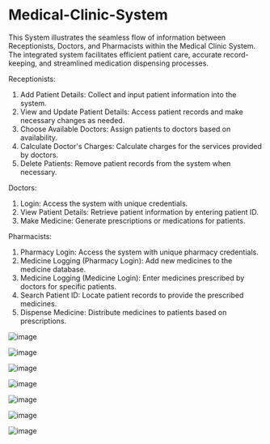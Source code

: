 # Medical-Clinic-System
This System illustrates the seamless flow of information between Receptionists, Doctors, and Pharmacists within the Medical Clinic System. The integrated system facilitates efficient patient care, accurate record-keeping, and streamlined medication dispensing processes.

Receptionists:
1.	Add Patient Details:
Collect and input patient information into the system.
2.	View and Update Patient Details:
Access patient records and make necessary changes as needed.
3.	Choose Available Doctors:
Assign patients to doctors based on availability.
4.	Calculate Doctor's Charges:
Calculate charges for the services provided by doctors.
5.	Delete Patients:
Remove patient records from the system when necessary.


Doctors:
1.	Login:
Access the system with unique credentials.
2.	View Patient Details:
Retrieve patient information by entering patient ID.
3.	Make Medicine:
Generate prescriptions or medications for patients.



Pharmacists:
1.	Pharmacy Login:
Access the system with unique pharmacy credentials.
2.	Medicine Logging (Pharmacy Login):
Add new medicines to the medicine database.
3.	Medicine Logging (Medicine Login):
Enter medicines prescribed by doctors for specific patients.
4.	Search Patient ID:
Locate patient records to provide the prescribed medicines.
5.	Dispense Medicine:
Distribute medicines to patients based on prescriptions.

 
![image](https://github.com/Randipa/Medical-Clinic-System/assets/96324718/0a97d1a9-3a6a-4e93-ae6f-b82fa895a7b8)

![image](https://github.com/Randipa/Medical-Clinic-System/assets/96324718/707a24b9-b1b8-4a9d-9ccb-336b0b0e96f6)

![image](https://github.com/Randipa/Medical-Clinic-System/assets/96324718/7d026dfa-8b7d-4cc1-b680-63c6e694d275)

![image](https://github.com/Randipa/Medical-Clinic-System/assets/96324718/c68ebc54-1c18-4c00-b96c-b8ce100f5a2c)

![image](https://github.com/Randipa/Medical-Clinic-System/assets/96324718/10032f96-afa1-4916-8838-eddd4ee6930b)

![image](https://github.com/Randipa/Medical-Clinic-System/assets/96324718/e6872e37-3181-409f-9c46-0a41b00914d4)

![image](https://github.com/Randipa/Medical-Clinic-System/assets/96324718/63e47864-e82d-4dd8-865a-2aa38ee67cb5)









 
 

 

 

 

 

